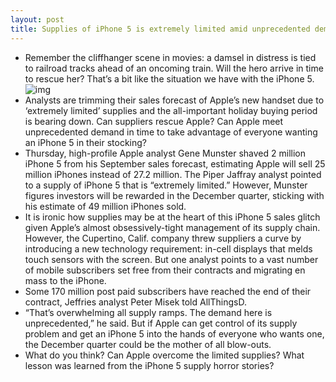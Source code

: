 ```yaml
---
layout: post
title: Supplies of iPhone 5 is extremely limited amid unprecedented demand
---
```

* Remember the cliffhanger scene in movies: a damsel in distress is tied to railroad tracks ahead of an oncoming train. Will the hero arrive in time to rescue her? That’s a bit like the situation we have with the iPhone 5.
![img](http://media.idownloadblog.com/wp-content/uploads/2012/01/supply-chain.jpg)
* Analysts are trimming their sales forecast of Apple’s new handset due to ‘extremely limited’ supplies and the all-important holiday buying period is bearing down. Can suppliers rescue Apple? Can Apple meet unprecedented demand in time to take advantage of everyone wanting an iPhone 5 in their stocking?
* Thursday, high-profile Apple analyst Gene Munster shaved 2 million iPhone 5 from his September sales forecast, estimating Apple will sell 25 million iPhones instead of 27.2 million. The Piper Jaffray analyst pointed to a supply of iPhone 5 that is “extremely limited.” However, Munster figures investors will be rewarded in the December quarter, sticking with his estimate of 49 million iPhones sold.
* It is ironic how supplies may be at the heart of this iPhone 5 sales glitch given Apple’s almost obsessively-tight management of its supply chain. However, the Cupertino, Calif. company threw suppliers a curve by introducing a new technology requirement: in-cell displays that melds touch sensors with the screen. But one analyst points to a vast number of mobile subscribers set free from their contracts and migrating en mass to the iPhone.
* Some 170 million post paid subscribers have reached the end of their contract, Jeffries analyst Peter Misek told AllThingsD.
* “That’s overwhelming all supply ramps. The demand here is unprecedented,” he said. But if Apple can get control of its supply problem and get an iPhone 5 into the hands of everyone who wants one, the December quarter could be the mother of all blow-outs.
* What do you think? Can Apple overcome the limited supplies? What lesson was learned from the iPhone 5 supply horror stories?

